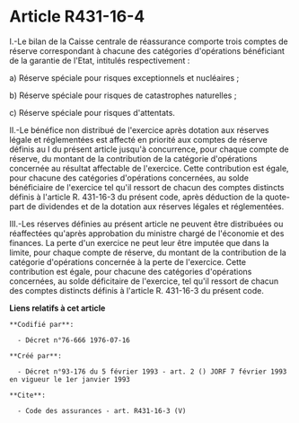 # Article R431-16-4

I.-Le bilan de la Caisse centrale de réassurance comporte trois comptes de réserve correspondant à chacune des catégories
d'opérations bénéficiant de la garantie de l'Etat, intitulés respectivement : 

a) Réserve spéciale pour risques exceptionnels et nucléaires ; 

b) Réserve spéciale pour risques de catastrophes naturelles ; 

c) Réserve spéciale pour risques d'attentats. 

II.-Le bénéfice non distribué de l'exercice après dotation aux réserves légale et réglementées est affecté en priorité aux
comptes de réserve définis au I du présent article jusqu'à concurrence, pour chaque compte de réserve, du montant de la
contribution de la catégorie d'opérations concernée au résultat affectable de l'exercice. Cette contribution est égale, pour
chacune des catégories d'opérations concernées, au solde bénéficiaire de l'exercice tel qu'il ressort de chacun des comptes
distincts définis à l'article R. 431-16-3 du présent code, après déduction de la quote-part de dividendes et de la dotation
aux réserves légales et réglementées. 

III.-Les réserves définies au présent article ne peuvent être distribuées ou réaffectées qu'après approbation du ministre
chargé de l'économie et des finances. La perte d'un exercice ne peut leur être imputée que dans la limite, pour chaque compte
de réserve, du montant de la contribution de la catégorie d'opérations concernée à la perte de l'exercice. Cette contribution
est égale, pour chacune des catégories d'opérations concernées, au solde déficitaire de l'exercice, tel qu'il ressort de
chacun des comptes distincts définis à l'article R. 431-16-3 du présent code.

**Liens relatifs à cet article**

	**Codifié par**:

	  - Décret n°76-666 1976-07-16

	**Créé par**:

	  - Décret n°93-176 du 5 février 1993 - art. 2 () JORF 7 février 1993 en vigueur le 1er janvier 1993

	**Cite**:

	  - Code des assurances - art. R431-16-3 (V)
